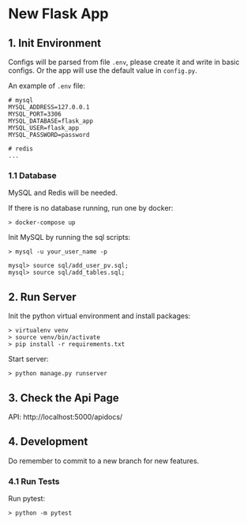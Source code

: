 # New Flask App

## 1. Init Environment

Configs will be parsed from file `.env`, please create it and write in basic configs.
Or the app will use the default value in `config.py`.

An example of `.env` file:
```
# mysql
MYSQL_ADDRESS=127.0.0.1
MYSQL_PORT=3306
MYSQL_DATABASE=flask_app
MYSQL_USER=flask_app
MYSQL_PASSWORD=password

# redis
...
```

### 1.1 Database
MySQL and Redis will be needed.

If there is no database running, run one by docker:
```
> docker-compose up
```

Init MySQL by running the sql scripts:
```
> mysql -u your_user_name -p

mysql> source sql/add_user_pv.sql;
mysql> source sql/add_tables.sql;
```

## 2. Run Server
Init the python virtual environment and install packages:
```
> virtualenv venv
> source venv/bin/activate
> pip install -r requirements.txt
```

Start server:
```
> python manage.py runserver
```

## 3. Check the Api Page
API: http://localhost:5000/apidocs/

## 4. Development
Do remember to commit to a new branch for new features.

### 4.1 Run Tests
Run pytest:
```
> python -m pytest
```
